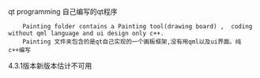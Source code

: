 qt programming 
自己编写的qt程序

        Painting folder contains a Painting tool(drawing board) ,  coding without qml language and ui design only c++.
        Painting 文件夹包含的是qt自己实现的一个画板框架,没有用qml以及ui界面。纯c++编写
4.3.1版本新版本估计不可用
